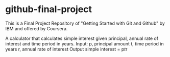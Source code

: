 # github-final-project
This is a Final Project Repository of "Getting Started with Git and Github" by IBM and offered by Coursera. 

A calculator that calculates simple interest given principal, annual rate of interest and time period in years.
Input:
   p, principal amount
   t, time period in years
   r, annual rate of interest
Output
   simple interest = p*t*r
